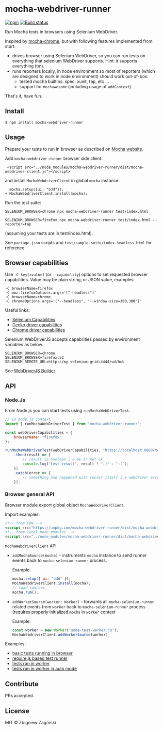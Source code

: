 # mocha-webdriver-runner

[![npm](https://img.shields.io/npm/v/mocha-webdriver-runner.svg?style=flat-square)](http://www.npmjs.com/package/mocha-webdriver-runner)
[![Build status](https://travis-ci.org/zbigg/mocha-webdriver-runner.svg)](https://travis-ci.org/zbigg/mocha-webdriver-runner)

Run Mocha tests in browsers using Selenium WebDriver.

Inspired by [mocha-chrome](https://www.npmjs.com/package/mocha-chrome), but with following
features implemented from start:

-   drives browser using Selenium WebDriver, so you can run tests on everything that selenium WebDriver supports. Hint: it supports everything (tm).
-   runs reporters locally, in node environment so most of reporters (which are designed to work in node environment) should work out-of-box:
    -   tested mocha builtins: spec, xunit, tap, etc ...
    -   support for `mochawesome` (including usage of `addContext`)

That's it, have fun.

## Install

```
$ npm install mocha-webdriver-runner
```

## Usage

Prepare your tests to run in browser as described on [Mocha website](https://mochajs.org/#running-mocha-in-the-browser).

Add `mocha-webdriver-runner` browser side client:

     <script src="../node_modules/mocha-webdriver-runner/dist/mocha-webdriver-client.js"></script>

and install `MochaWebdriverClient` in global `mocha` instance:

      mocha.setup({ui: "bdd"});
    + MochaWebdriverClient.install(mocha);

Run the test suite:

    SELENIUM_BROWSER=chrome npx mocha-webdriver-runner test/index.html

    SELENIUM_BROWSER=firefox npx mocha-webdriver-runner test/index.html --reporter=tap

(assuming your tests are in test/index.html).

See `package.json` scripts and `test/sample-suite/index-headless.html` for reference.

## Browser capabilities

Use `-C key[=value]` (or `--capability`) options to set requested browser capabilities.
Value may be plain string, or JSON value, examples:

```
-C browserName=firefox
-C moz:firefoxOptions.args='["-headless"]'
-C browserName=chrome
-C chromeOptions.args='["--headless", "--window-size=300,300"]'
```

Useful links:

-   [Selenium Capabilities](https://github.com/SeleniumHQ/selenium/wiki/DesiredCapabilities)
-   [Gecko driver capabilities](https://firefox-source-docs.mozilla.org/testing/geckodriver/geckodriver/Capabilities.html)
-   [Chrome driver capabilities](https://sites.google.com/a/chromium.org/chromedriver/capabilities)

Selenium WebDriverJS accepts capabilities passed by environment variables as below:

```
SELENIUM_BROWSER=chrome
SELENIUM_BROWSER=firefox:52
SELENIUM_REMOTE_URL=http://my-selenium-grid:4444/wd/hub
```

See [WebDriverJS Builder](https://seleniumhq.github.io/selenium/docs/api/javascript/module/selenium-webdriver/index_exports_Builder.html)

## API

### Node.Js

From Node.js you can start tests using `runMochaWebDriverTest`.

```javascript
// in node.js context
import { runMochaWebDriverTest } from "mocha-webdriver-runner";

const webDriverCapabilities = {
    browserName: "firefox"
};

runMochaWebDriverTest(webDriverCapabilities, "https://localhost:8080/test/index.html")
    .then(result => {
        // result is boolean i.e ok or not ok
        console.log("test result", result ? ":)" : ":(");
    })
    .catch(error => {
        // something bad happened with runner itself i.e webdriver error or something
    });
```

### Browser general API

Browser module export global object `MochaWebdriverClient`.

Import examples:

```html
<!-- from CDN -->
<script src="https://unpkg.com/mocha-webdriver-runner/dist/mocha-webdriver-client.js"></script>
<!-- from local node_modules -->
<script src="../node_modules/mocha-webdriver-runner/dist/mocha-webdriver-client.js"></script>
```

`MochaWebdriverClient` API

-   `addMochaSource(mocha)` - instruments `mocha` instance to send runner events back to
    `mocha-selenium-runner` process.

    Example:

    ```javascript
    mocha.setup({ ui: "bdd" });
    MochaWebdriverClient.install(mocha);
    // load sources
    mocha.run();
    ```

-   `addWorkerSource(worker: Worker)` - forwards all `mocha-selenium-runner` related events from
    `worker` back to `mocha-selenium-runner` process (requires properly initialized `mocha` in
    `worker` context

    Example:

    ```javascript
    const worker = new Worker("some-test-worker.js");
    MochaWebdriverClient.addWorkerSource(worker);
    ```

Examples:

-   [basic tests running in browser](test/sample-suite/index-headless.html)
-   [require.js based test runner](test/sample-suite/requirejs.html)
-   [tests ran in worker](test/sample-suite/worker-test.html)
-   [tests ran in worker in auto mode](test/sample-suite/worker-test-auto.html)

## Contribute

PRs accepted.

## License

MIT © Zbigniew Zagórski
